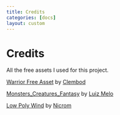 ```yaml
---
title: Credits
categories: [docs]
layout: custom
---
```

# Credits

All the free assets I used for this project.

[Warrior Free Asset](https://assetstore.unity.com/packages/2d/characters/warrior-free-asset-195707) by [Clembod](https://assetstore.unity.com/publishers/50715)

[Monsters_Creatures_Fantasy](https://assetstore.unity.com/packages/2d/characters/monsters-creatures-fantasy-167949) by [Luiz Melo](https://assetstore.unity.com/publishers/34852)

[Low Poly Wind](https://assetstore.unity.com/packages/vfx/shaders/low-poly-wind-182586) by [Nicrom](https://assetstore.unity.com/publishers/12903)
